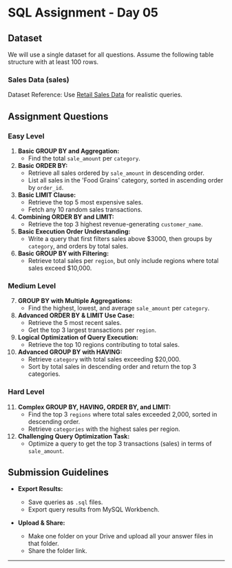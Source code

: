 # SQL Assignment - Day 05

## Dataset


We will use a single dataset for all questions. Assume the following table structure with at least 100 rows. 

### Sales Data (sales)

Dataset Reference: Use [Retail Sales Data](https://www.kaggle.com/datasets/mohamedharris/supermart-grocery-sales-retail-analytics-dataset) for realistic queries. 

## Assignment Questions

### Easy Level

1. **Basic GROUP BY and Aggregation:** 
    - Find the total `sale_amount` per `category`.
2. **Basic ORDER BY:** 
    - Retrieve all sales ordered by `sale_amount` in descending order. 
    - List all sales in the 'Food Grains' category, sorted in ascending order by `order_id`.
3. **Basic LIMIT Clause:** 
    - Retrieve the top 5 most expensive sales. 
    - Fetch any 10 random sales transactions.
4. **Combining ORDER BY and LIMIT:** 
    - Retrieve the top 3 highest revenue-generating `customer_name`.
5. **Basic Execution Order Understanding:** 
    - Write a query that first filters sales above $3000, then groups by `category`, and orders by total sales.
6. **Basic GROUP BY with Filtering:** 
    - Retrieve total sales per `region`, but only include regions where total sales exceed $10,000.

### Medium Level

7. **GROUP BY with Multiple Aggregations:** 
    - Find the highest, lowest, and average `sale_amount` per `category`.
8. **Advanced ORDER BY & LIMIT Use Case:** 
    - Retrieve the 5 most recent sales. 
    - Get the top 3 largest transactions per `region`.
9. **Logical Optimization of Query Execution:** 
    - Retrieve the top 10 regions contributing to total sales.
10. **Advanced GROUP BY with HAVING:** 
    - Retrieve `category` with total sales exceeding $20,000. 
    - Sort by total sales in descending order and return the top 3 categories.

### Hard Level

11. **Complex GROUP BY, HAVING, ORDER BY, and LIMIT:** 
    - Find the top 3 `regions` where total sales exceeded 2,000, sorted in descending order. 
    - Retrieve `categories` with the highest sales per region.
12. **Challenging Query Optimization Task:** 
    - Optimize a query to get the top 3 transactions (sales) in terms of `sale_amount`.

## Submission Guidelines

- **Export Results:**
  - Save queries as `.sql` files.
  - Export query results from MySQL Workbench.

- **Upload & Share:**
  - Make one folder on your Drive and upload all your answer files in that folder.
  - Share the folder link.

---

